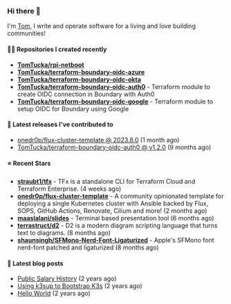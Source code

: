 ### Hi there 👋

I'm [Tom](https://tomwithers.dev), I write and operate software for a living and love building communities! 

#### 👨‍💻 Repositories I created recently
- **[TomTucka/rpi-netboot](https://github.com/TomTucka/rpi-netboot)**
- **[TomTucka/terraform-boundary-oidc-azure](https://github.com/TomTucka/terraform-boundary-oidc-azure)**
- **[TomTucka/terraform-boundary-oidc-okta](https://github.com/TomTucka/terraform-boundary-oidc-okta)**
- **[TomTucka/terraform-boundary-oidc-auth0](https://github.com/TomTucka/terraform-boundary-oidc-auth0)** - Terraform module to create OIDC connection in Boundary with Auth0
- **[TomTucka/terraform-boundary-oidc-google](https://github.com/TomTucka/terraform-boundary-oidc-google)** - Terraform module to setup OIDC for Boundary using Google

#### 🚀 Latest releases I've contributed to


- [onedr0p/flux-cluster-template @ 2023.8.0](https://github.com/onedr0p/flux-cluster-template/releases/tag/2023.8.0) (1 month ago)
- [TomTucka/terraform-boundary-oidc-auth0 @ v1.2.0](https://github.com/TomTucka/terraform-boundary-oidc-auth0/releases/tag/v1.2.0) (9 months ago)

#### ⭐ Recent Stars


- **[straubt1/tfx](https://github.com/straubt1/tfx)** - TFx is a standalone CLI for Terraform Cloud and Terraform Enterprise. (4 weeks ago)
- **[onedr0p/flux-cluster-template](https://github.com/onedr0p/flux-cluster-template)** - A community opinionated template for deploying a single Kubernetes cluster with Ansible backed by Flux, SOPS, GitHub Actions, Renovate, Cilium and more! (2 months ago)
- **[maaslalani/slides](https://github.com/maaslalani/slides)** - Terminal based presentation tool (6 months ago)
- **[terrastruct/d2](https://github.com/terrastruct/d2)** - D2 is a modern diagram scripting language that turns text to diagrams. (8 months ago)
- **[shaunsingh/SFMono-Nerd-Font-Ligaturized](https://github.com/shaunsingh/SFMono-Nerd-Font-Ligaturized)** - Apple&#39;s SFMono font nerd-font patched and ligaturized  (8 months ago)

#### 📄 Latest blog posts
- [Public Salary History](https://tomwithers.dev/posts/public-salary-history/) (2 years ago)
- [Using k3sup to Bootstrap K3s](https://tomwithers.dev/posts/k3s-bootstrap/) (2 years ago)
- [Hello World](https://tomwithers.dev/posts/hello-world/) (2 years ago)
